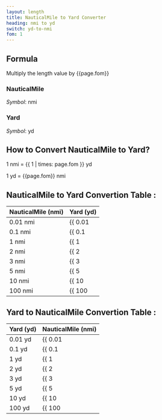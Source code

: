 ```yaml
---
layout: length
title: NauticalMile to Yard Converter
heading: nmi to yd
switch: yd-to-nmi
fom: 1
---
```


## Formula
Multiply the length value by {{page.fom}}

### NauticalMile
*Symbol*: nmi

### Yard
*Symbol*: yd

## How to Convert NauticalMile to Yard?
1 nmi = {{ 1 | times: page.fom }} yd

1 yd = {{page.fom}} nmi

## NauticalMile to Yard Convertion Table :

| NauticalMile (nmi) | Yard (yd) |
| ---- | ---- |
| 0.01 nmi | {{ 0.01 | times: page.fom | round: 5 }} yd |
| 0.1 nmi | {{ 0.1 | times: page.fom | round: 5 }} yd |
| 1 nmi | {{ 1 | times: page.fom | round: 5 }} yd |
| 2 nmi | {{ 2 | times: page.fom | round: 5 }} yd |
| 3 nmi | {{ 3 | times: page.fom | round: 5 }} yd |
| 5 nmi | {{ 5 | times: page.fom | round: 5 }} yd |
| 10 nmi | {{ 10 | times: page.fom | round: 5 }} yd |
| 100 nmi | {{ 100 | times: page.fom | round: 5 }} yd |

## Yard to NauticalMile Convertion Table :

| Yard (yd) | NauticalMile (nmi) |
| ---- | ---- |
| 0.01 yd | {{ 0.01 | divided_by: page.fom | round: 5 }} nmi |
| 0.1 yd | {{ 0.1 | divided_by: page.fom | round: 5 }} nmi |
| 1 yd | {{ 1 | divided_by: page.fom | round: 5 }} nmi |
| 2 yd | {{ 2 | divided_by: page.fom | round: 5 }} nmi |
| 3 yd | {{ 3 | divided_by: page.fom | round: 5 }} nmi |
| 5 yd | {{ 5 | divided_by: page.fom | round: 5 }} nmi |
| 10 yd | {{ 10 | divided_by: page.fom | round: 5 }} nmi |
| 100 yd | {{ 100 | divided_by: page.fom | round: 5 }} nmi |

<script>
selectInput[10].selected = true
selectOutput[6].selected = true
</script>
